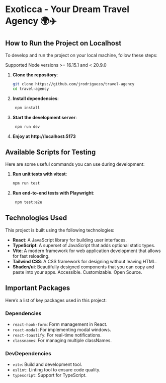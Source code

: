 # Exoticca - Your Dream Travel Agency 🌍✈️

## How to Run the Project on Localhost

To develop and run the project on your local machine, follow these steps:

Supported Node versions >= 16.15.1 and < 20.9.0

1. **Clone the repository**:

   ```bash
   git clone https://github.com/jrodriguezo/travel-agency
   cd travel-agency
   ```
2. **Install dependencies**:

   ```bash
    npm install
   ```

3. **Start the development server**:

   ```bash
    npm run dev
   ```

4. **Enjoy at http://localhost:5173**

## Available Scripts for Testing
Here are some useful commands you can use during development:

1. **Run unit tests with vitest**:

   ```bash
   npm run test
   ```
2. **Run end-to-end tests with Playwright**:

   ```bash
    npm test:e2e
   ```
## Technologies Used

This project is built using the following technologies:

- **React**: A JavaScript library for building user interfaces.
- **TypeScript**: A superset of JavaScript that adds optional static types.
- **Vite**: A modern framework for web application development that allows for fast reloading.
- **Tailwind CSS**: A CSS framework for designing without leaving HTML.
- **Shadcn/ui**: Beautifully designed components that you can copy and paste into your apps. Accessible. Customizable. Open Source.

## Important Packages

Here’s a list of key packages used in this project:

### Dependencies

- `react-hook-form`: Form management in React.
- `react-modal`: For implementing modal windows.
- `react-toastify`: For real-time notifications.
- `classnames`: For managing multiple classNames.

### DevDependencies

- `vite`: Build and development tool.
- `eslint`: Linting tool to ensure code quality.
- `typescript`: Support for TypeScript.

